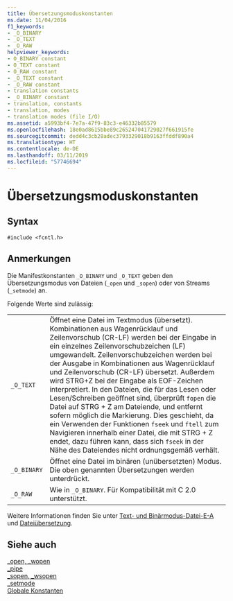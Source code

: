 ```yaml
---
title: Übersetzungsmoduskonstanten
ms.date: 11/04/2016
f1_keywords:
- _O_BINARY
- _O_TEXT
- _O_RAW
helpviewer_keywords:
- O_BINARY constant
- O_TEXT constant
- O_RAW constant
- _O_TEXT constant
- _O_RAW constant
- translation constants
- _O_BINARY constant
- translation, constants
- translation, modes
- translation modes (file I/O)
ms.assetid: a5993bf4-7e7a-47f9-83c3-e46332b85579
ms.openlocfilehash: 18e0ad8615bbe89c265247041729027f661915fe
ms.sourcegitcommit: dedd4c3cb28adec3793329018b9163ffddf890a4
ms.translationtype: HT
ms.contentlocale: de-DE
ms.lasthandoff: 03/11/2019
ms.locfileid: "57746694"
---
```

# <a name="translation-mode-constants"></a>Übersetzungsmoduskonstanten

## <a name="syntax"></a>Syntax

```
#include <fcntl.h>
```

## <a name="remarks"></a>Anmerkungen

Die Manifestkonstanten `_O_BINARY` und `_O_TEXT` geben den Übersetzungsmodus von Dateien (`_open` und `_sopen`) oder von Streams (`_setmode`) an.

Folgende Werte sind zulässig:

|||
|-|-|
`_O_TEXT`  | Öffnet eine Datei im Textmodus (übersetzt). Kombinationen aus Wagenrücklauf und Zeilenvorschub (CR-LF) werden bei der Eingabe in ein einzelnes Zeilenvorschubzeichen (LF) umgewandelt. Zeilenvorschubzeichen werden bei der Ausgabe in Kombinationen aus Wagenrücklauf und Zeilenvorschub (CR-LF) übersetzt. Außerdem wird STRG+Z bei der Eingabe als EOF-Zeichen interpretiert. In den Dateien, die für das Lesen oder Lesen/Schreiben geöffnet sind, überprüft `fopen` die Datei auf STRG + Z am Dateiende, und entfernt sofern möglich die Markierung. Dies geschieht, da ein Verwenden der Funktionen `fseek` und `ftell` zum Navigieren innerhalb einer Datei, die mit STRG + Z endet, dazu führen kann, dass sich `fseek` in der Nähe des Dateiendes nicht ordnungsgemäß verhält.
`_O_BINARY`  | Öffnet eine Datei im binären (unübersetzten) Modus. Die oben genannten Übersetzungen werden unterdrückt.
`_O_RAW`  | Wie in `_O_BINARY`. Für Kompatibilität mit C 2.0 unterstützt.

Weitere Informationen finden Sie unter [Text- und Binärmodus-Datei-E-A](../c-runtime-library/text-and-binary-mode-file-i-o.md) und [Dateiübersetzung](../c-runtime-library/file-translation-constants.md).

## <a name="see-also"></a>Siehe auch

[_open, _wopen](../c-runtime-library/reference/open-wopen.md)<br/>
[_pipe](../c-runtime-library/reference/pipe.md)<br/>
[_sopen, _wsopen](../c-runtime-library/reference/sopen-wsopen.md)<br/>
[_setmode](../c-runtime-library/reference/setmode.md)<br/>
[Globale Konstanten](../c-runtime-library/global-constants.md)
